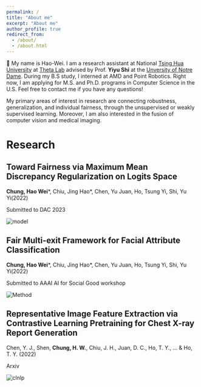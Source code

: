 ```yaml
---
permalink: /
title: "About me"
excerpt: "About me"
author_profile: true
redirect_from: 
  - /about/
  - /about.html
---
```


  👋 My name is Hao-Wei. I am a research assistant at National [Tsing Hua University](https://nthu-en.site.nthu.edu.tw/) at [Theta Lab](http://theta.cs.nthu.edu.tw/) advised by Prof. **Yiyu Shi** at the [Unversity of Notre Dame](https://www.nd.edu/). During my B.S study, I interned at AMD and Point Robotics. Right now, I am applying for M.S. and Ph.D. programs in Computer Science in the U.S. Feel free to contact me if you have any questions!

My primary areas of interest in research are connecting robustness, generalization, and individual fairness, through the unsupervised or weakly supervised learning. Moreover, I am also interested in the fusion of computer vision and medical imaging.


Research
======
## Toward Fairness via Maximum Mean Discrepancy Regularization on Logits Space

**Chung, Hao Wei***, Chiu, Jing Hao*, Chen, Yu Juan, Ho, Tsung Yi, Shi, Yu Yi(2022)

Submitted to DAC 2023

![model](https://user-images.githubusercontent.com/43490777/203787809-cb81e18e-108d-46db-8cb5-bdfbd87a6641.png)

## Fair Multi-exit Framework for Facial Attribute Classification

**Chung, Hao Wei***, Chiu, Jing Hao*, Chen, Yu Juan, Ho, Tsung Yi, Shi, Yu Yi(2022)

Submitted to AAAI AI for Social Good workshop

![Method](https://user-images.githubusercontent.com/43490777/203788375-ea59d791-942f-4d42-87df-26a9f577b381.png)



## Representative Image Feature Extraction via Contrastive Learning Pretraining for Chest X-ray Report Generation

Chen, Y. J., Shen, **Chung, H. W.**, Chiu, J. H., Juan, D. C., Ho, T. Y., ... & Ho, T. Y. (2022)

Arxiv

![clnlp](https://user-images.githubusercontent.com/43490777/203788648-9d0aad88-07bd-4920-9346-988b8968227c.png)


